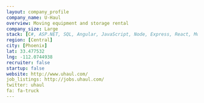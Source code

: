 ```yaml
---
layout: company_profile
company_name: U-Haul
overview: Moving equipment and storage rental
company_size: Large
stack: [C#, ASP.NET, SQL, Angular, JavaScript, Node, Express, React, MongoDB, Objective-C, TypeScript, F#, HTML/CSS, git]
region: [Central]
city: [Phoenix]
lat: 33.477532
lng: -112.0744938
recruiter: false
startup: false
website: http://www.uhaul.com/
job_listings: http://jobs.uhaul.com/
twitter: uhaul
fa: fa-truck
---
```

